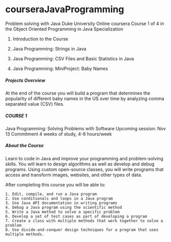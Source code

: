 # courseraJavaProgramming
Problem solving with Java Duke University Online coursera
Course 1 of 4 in the Object Oriented Programming in Java Specialization

  1. Introduction to the Course

  2. Java Programming: Strings in Java

  3. Java Programming: CSV Files and Basic Statistics in Java

  4. Java Programming: MiniProject: Baby Names



##### Projects Overview
At the end of the course you will build a program that determines the popularity of different baby names in the US over time by analyzing comma separated value (CSV) files. 
 

##### COURSE 1
Java Programming: Solving Problems with Software
Upcoming session: Nov 13
Commitment
4 weeks of study, 4-8 hours/week

##### About the Course
Learn to code in Java and improve your programming and problem-solving skills. 
You will learn to design algorithms as well as develop and debug programs. 
Using custom open-source classes, you will write programs that access and transform images, websites, and other types of data.

After completing this course you will be able to: 

    1. Edit, compile, and run a Java program 
    2. Use conditionals and loops in a Java program
    3. Use Java API documentation in writing programs
    4. Debug a Java program using the scientific method 
    5. Write a Java method to solve a specific problem
    6. Develop a set of test cases as part of developing a program 
    7. Create a class with multiple methods that work together to solve a problem
    8. Use divide-and-conquer design techniques for a program that uses multiple methods.
    




